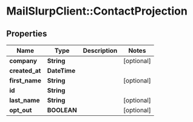 # MailSlurpClient::ContactProjection

## Properties
Name | Type | Description | Notes
------------ | ------------- | ------------- | -------------
**company** | **String** |  | [optional] 
**created_at** | **DateTime** |  | 
**first_name** | **String** |  | [optional] 
**id** | **String** |  | 
**last_name** | **String** |  | [optional] 
**opt_out** | **BOOLEAN** |  | [optional] 


